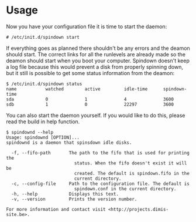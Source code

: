 # Usage #

Now you have your configuration file it is time to start the daemon:

```
# /etc/init.d/spindown start
```

If everything goes as planned there shouldn't be any errors and the deamon should start. The correct links for all the runlevels are already made so the deamon should start when you boot your computer. Spindown doesn't keep a log file because this would prevent a disk from properly spinning down, but it still is possible to get some status information from the deamon:

```
$ /etc/init.d/spindown status
name           watched        active         idle-time      spindown-time
sda            0              1              4              3600
sdb            1              0              22297          3600
```

You can also start the daemon yourself. If you would like to do this, please read the build in help function.

```
$ spindownd --help
Usage: spindownd [OPTION]...
spindownd is a daemon that spinsdown idle disks.

  -f, --fifo-path       The path to the fifo that is used for printing the
                          status. When the fifo doesn't exist it will be
                          created. The default is spindown.fifo in the
                          current directory.
  -c, --config-file     Path to the configuration file. The default is
                          spindown.conf in the current directory.
  -h, --help            Displays this text.
  -v, --version         Prints the version number.

For more information and contact visit <http://projects.dimis-site.be>.
```